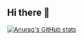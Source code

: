 ## Hi there 👋
[![Anurag's GitHub stats](https://github-readme-stats.vercel.app/api?username=JangKarl)](https://github.com/JangKarl/github-readme-stats)
<!--
**JangKarl/JangKarl** is a ✨ _special_ ✨ repository because its `README.md` (this file) appears on your GitHub profile.

Here are some ideas to get you started:

- 🔭 I’m currently working on ...
- 🌱 I’m currently learning ...
- 👯 I’m looking to collaborate on ...
- 🤔 I’m looking for help with ...
- 💬 Ask me about ...
- 📫 How to reach me: ...
- 😄 Pronouns: ...
- ⚡ Fun fact: ...
-->
